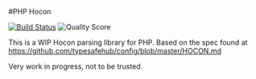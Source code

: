#PHP Hocon

[![Build Status](https://scrutinizer-ci.com/g/shanethehat/php-hocon/badges/build.png?b=master)](https://scrutinizer-ci.com/g/shanethehat/php-hocon/build-status/master)
![Quality Score](https://scrutinizer-ci.com/g/shanethehat/php-hocon/badges/quality-score.png?b=master)

This is a WIP Hocon parsing library for PHP. Based on the spec found at https://github.com/typesafehub/config/blob/master/HOCON.md

Very work in progress, not to be trusted.
